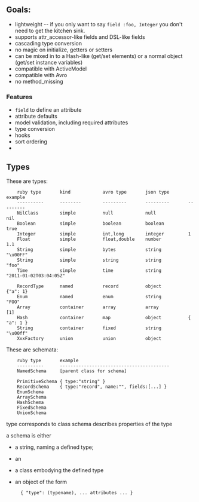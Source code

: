 ## Goals:

* lightweight -- if you only want to say `field :foo, Integer` you don't need to get the kitchen sink.
* supports attr_accessor-like fields and DSL-like fields
* cascading type conversion
* no magic on initialize, getters or setters
* can be mixed in to a Hash-like (get/set elements) or a normal object (get/set instance variables)
* compatible with ActiveModel
* compatible with Avro
* no method_missing


### Features

* `field` to define an attribute
* attribute defaults
* model validation, including required attributes
* type conversion
* hooks
* sort ordering
* 


## Types

These are types:

        ruby type       kind            avro type       json type       example
        ----------      --------        ---------       ---------       ---------
        NilClass        simple          null            null            nil
        Boolean         simple          boolean         boolean         true
        Integer         simple          int,long        integer         1
        Float           simple          float,double    number          1.1
        String          simple          bytes           string          "\u00FF"
        String          simple          string          string          "foo"
        Time            simple          time            string          "2011-01-02T03:04:05Z"
        
        RecordType      named           record          object          {"a": 1}
        Enum            named           enum            string          "FOO"
        Array           container       array           array           [1]
        Hash            container       map             object          { "a": 1 }
        String          container       fixed           string          "\u00ff"
        XxxFactory      union           union           object          
            
These are schemata:


        ruby type       example
        ----------      -----------------------------------------
        NamedSchema     [parent class for schema]
        
        PrimitiveSchema { type:"string" }
        RecordSchema    { type:"record", name:"", fields:[...] }
        EnumSchema      
        ArraySchema           
        HashSchema            
        FixedSchema          
        UnionSchema


type   corresponds to class
schema describes properties of the type

a schema is either

* a string, naming a defined type;
* an 
* a class embodying the defined type
* an object of the form

        { "type": (typename), ... attributes ... }
